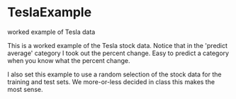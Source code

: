 # TeslaExample
worked example of Tesla data

This is a worked example of the Tesla stock data.   Notice that in the 'predict average' category I took out the percent change.   Easy to predict a category when you know what the percent change.

I also set this example to use a random selection of the stock data for the training and test sets. We more-or-less decided in class this makes the most sense. 

